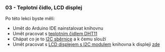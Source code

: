 ### 03 - Teplotní čidlo, LCD displej

Po této lekci byste měli: 

- Umět do Arduino IDE nainstalovat knihovnu
- Umět pracovat s [teplotním čidlem DHT11](https://www.itnetwork.cz/hardware-pc/arduino/hardware/arduino-4-dil-cidlo-dht11-a-konstrukce-jazyka)
- Chápat co je to [I2C sběrnice](https://cs.wikipedia.org/wiki/I%C2%B2C) a k čemu slouží
- Umět pracovat s [LCD displejem s I2C modulem](https://navody.dratek.cz/zaciname-s-arduinem/lcd-displej.html) knihovna k displeji [zde](https://github.com/fdebrabander/Arduino-LiquidCrystal-I2C-library/archive/refs/heads/master.zip)

